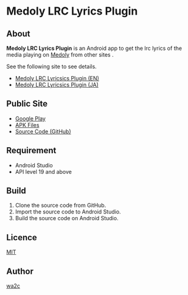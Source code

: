 Medoly LRC Lyrics Plugin
========================

## About

**Medoly LRC Lyrics Plugin** is an Android app to get the lrc lyrics of the media playing on [Medoly](https://play.google.com/store/apps/details?id=com.wa2c.android.medoly) from other sites .

See the following site to see details.

  * [Medoly LRC Lyricsics Plugin (EN)](https://www.wa2c.com/documents/dokuwiki/doku.php?id=en:medoly_lrc_lyrics_plugin:start)
  * [Medoly LRC Lyricsics Plugin (JA)](https://www.wa2c.com/documents/dokuwiki/doku.php?id=ja:medoly_lrc_lyrics_plugin:start)

## Public Site

* [Google Play](https://play.google.com/store/apps/details?id=com.wa2c.android.medoly.plugin.action.lrclyrics)
* [APK Files](https://wa2c.com/android/medoly/apk/)
* [Source Code (GitHub)](https://github.com/wa2c/medoly-lrc-lyrics-plugin)


## Requirement

* Android Studio
* API level 19 and above

## Build

1. Clone the source code from GitHub.
2. Import the source code to Android Studio.
3. Build the source code on Android Studio.

## Licence

[MIT](https://github.com/wa2c/medoly-lrc-lyrics-plugin/blob/master/LICENSE)

## Author

[wa2c](https://github.com/wa2c)
